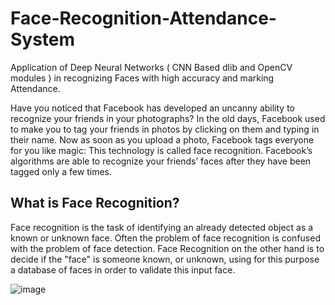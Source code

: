# Face-Recognition-Attendance-System
Application of Deep Neural Networks ( CNN Based dlib and OpenCV modules ) in recognizing Faces with high accuracy and marking Attendance.

Have you noticed that Facebook has developed an uncanny ability to recognize your friends in your photographs? In the old days, Facebook used to make you to tag your friends in photos by clicking on them and typing in their name. Now as soon as you upload a photo, Facebook tags everyone for you like magic:
This technology is called face recognition. Facebook’s algorithms are able to recognize your friends’ faces after they have been tagged only a few times.

## What is Face Recognition?
Face recognition is the task of identifying an already detected object as a known or unknown face. Often the problem of face recognition is confused with the problem of face detection. Face Recognition on the other hand is to decide if the "face" is someone known, or unknown, using for this purpose a database of faces in order to validate this input face.

![image](https://user-images.githubusercontent.com/107324616/176882807-f2c48b99-2ff8-4c33-88f8-8b486e997726.png)

